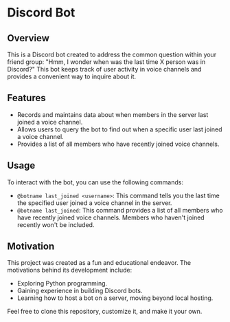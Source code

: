 # Discord Bot

## Overview

This is a Discord bot created to address the common question within your friend group: "Hmm, I wonder when was the last time X person was in Discord?" This bot keeps track of user activity in voice channels and provides a convenient way to inquire about it.

## Features

- Records and maintains data about when members in the server last joined a voice channel.
- Allows users to query the bot to find out when a specific user last joined a voice channel.
- Provides a list of all members who have recently joined voice channels.

## Usage

To interact with the bot, you can use the following commands:

- `@botname last_joined <username>`: This command tells you the last time the specified user joined a voice channel in the server.
- `@botname last_joined`: This command provides a list of all members who have recently joined voice channels. Members who haven't joined recently won't be included.

## Motivation

This project was created as a fun and educational endeavor. The motivations behind its development include:

- Exploring Python programming.
- Gaining experience in building Discord bots.
- Learning how to host a bot on a server, moving beyond local hosting.

Feel free to clone this repository, customize it, and make it your own.

